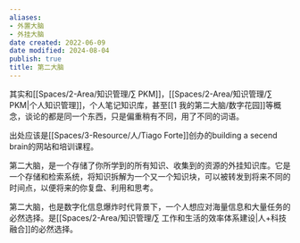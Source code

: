 ```yaml
---
aliases:
- 外置大脑
- 外挂大脑
date created: 2022-06-09
date modified: 2024-08-04
publish: true
title: 第二大脑
---
```

其实和[[Spaces/2-Area/知识管理/∑ PKM]]，[[Spaces/2-Area/知识管理/∑ PKM\|个人知识管理]]，个人笔记知识库，甚至[[1 我的第二大脑/数字花园]]等概念，谈论的都是同一个东西，只是偏重稍有不同，用了不同的词语。

出处应该是[[Spaces/3-Resource/人/Tiago Forte]]创办的building a secend brain的网站和培训课程。

第二大脑，是一个存储了你所学到的所有知识、收集到的资源的外挂知识库。它是一个存储和检索系统，将知识拆解为一个又一个知识块，可以被转发到将来不同的时间点，以便将来的你复盘、利用和思考。

第二大脑，也是数字化信息爆炸时代背景下，一个人想应对海量信息和大量任务的必然选择。是[[Spaces/2-Area/知识管理/∑ 工作和生活的效率体系建设\|人+科技融合]]的必然选择。